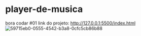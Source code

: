 # player-de-musica
bora codar #01
link do projeto:
http://127.0.0.1:5500/index.html
![59715eb0-0555-4542-b3a8-0cfc5cb86b88](https://github.com/user-attachments/assets/cdc4d7e8-a8d0-4f93-85a7-75676859ba28)
